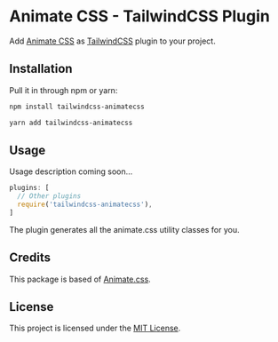 # Animate CSS - TailwindCSS Plugin
Add [Animate CSS](https://github.com/daneden/animate.css) as [TailwindCSS](https://github.com/tailwindcss/tailwindcss) plugin to your project.


## Installation

Pull it in through npm or yarn:

```bash
npm install tailwindcss-animatecss
```

```bash
yarn add tailwindcss-animatecss
```

## Usage

Usage description coming soon…

```js
plugins: [
  // Other plugins
  require('tailwindcss-animatecss'),
]
```

The plugin generates all the animate.css utility classes for you.

## Credits

This package is based of [Animate.css](https://github.com/daneden/animate.css).

## License

This project is licensed under the [MIT License](https://opensource.org/licenses/MIT).